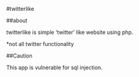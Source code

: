 #twitterlike

##about

twitterlike is simple 'twitter' like website using php.

*not all twitter functionality


##Caution

This app is vulnerable for sql injection.
